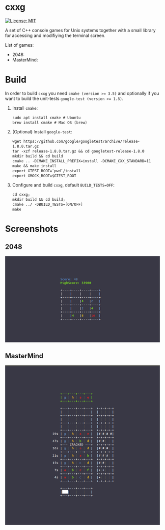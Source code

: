 # cxxg
[![License: MIT](https://img.shields.io/badge/License-MIT-yellow.svg)](./LICENSE)

A set of C++ console games for Unix systems together with a small library for accessing and modifiying the terminal screen.

List of games:
- 2048:
- MasterMind:

# Build
In order to build `cxxg` you need `cmake (version >= 3.5)` and optionally if you want to build the unit-tests `google-test (version >= 1.8)`. 

1. Install `cmake`:
    ```
    sudo apt install cmake # Ubuntu
    brew install cmake # Mac OS (brew)
    ```
2. (Optional) Install `google-test`:
    ```
    wget https://github.com/google/googletest/archive/release-1.8.0.tar.gz
    tar -xzf release-1.8.0.tar.gz && cd googletest-release-1.8.0
    mkdir build && cd build
    cmake .. -DCMAKE_INSTALL_PREFIX=install -DCMAKE_CXX_STANDARD=11
    make && make install
    export GTEST_ROOT=`pwd`/install
    export GMOCK_ROOT=$GTEST_ROOT
    ```

3. Configure and build `cxxg`, default `BUILD_TESTS=OFF`:
    ```
    cd cxxg;
    mkdir build && cd build;
    cmake ../ -DBUILD_TESTS=[ON/OFF]
    make
    ```
    
# Screenshots
## 2048
![Screenshot 2048](doc/screenshots/2048.png)
## MasterMind
![Screenshot MasterMind](doc/screenshots/mastermind.png)
